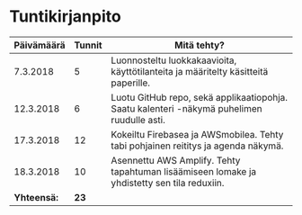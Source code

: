 # Tuntikirjanpito

Päivämäärä | Tunnit | Mitä tehty?
-----------|--------|------------
7.3.2018 | 5 | Luonnosteltu luokkakaavioita, käyttötilanteita ja määritelty käsitteitä paperille.
12.3.2018 | 6 | Luotu GitHub repo, sekä applikaatiopohja. Saatu kalenteri -näkymä puhelimen ruudulle asti.
17.3.2018 | 12 | Kokeiltu Firebasea ja AWSmobilea. Tehty tabi pohjainen reititys ja agenda näkymä.
18.3.2018 | 10 | Asennettu AWS Amplify. Tehty tapahtuman lisäämiseen lomake ja yhdistetty sen tila reduxiin.
**Yhteensä:**| **23** |